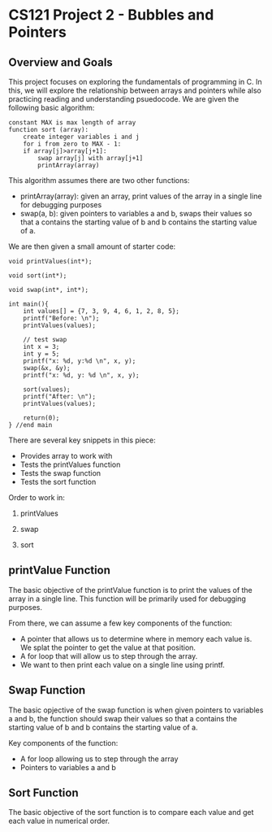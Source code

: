 # CS121 Project 2 - Bubbles and Pointers
## Overview and Goals
This project focuses on exploring the fundamentals of programming in C. In this, we will explore the relationship between arrays and pointers while also practicing reading and understanding psuedocode. We are given the following basic algorithm:

```
constant MAX is max length of array
function sort (array):
	create integer variables i and j
	for i from zero to MAX - 1:
	if array[j]>array[j+1]:
		swap array[j] with array[j+1]
		printArray(array)
```

This algorithm assumes there are two other functions:

- printArray(array): given an array, print values of the array in a single line for debugging purposes
- swap(a, b): given pointers to variables a and b, swaps their values so that a contains the starting value of b and b contains the starting value of a. 

We are then given a small amount of starter code:

```
void printValues(int*);

void sort(int*);

void swap(int*, int*);

int main(){
	int values[] = {7, 3, 9, 4, 6, 1, 2, 8, 5};
	printf("Before: \n");
	printValues(values);

	// test swap
	int x = 3;
	int y = 5;
	printf("x: %d, y:%d \n", x, y);
	swap(&x, &y);
	printf("x: %d, y: %d \n", x, y);

	sort(values);
	printf("After: \n");
	printValues(values);
	
	return(0);
} //end main

```
 
There are several key snippets in this piece:

- Provides array to work with 
- Tests the printValues function 
- Tests the swap function
- Tests the sort function

Order to work in:

1. printValues

2. swap

3. sort

## printValue Function

The basic objective of the printValue function is to print the values of the array in a single line. This function will be primarily used for debugging purposes. 

From there, we can assume a few key components of the function:
- A pointer that allows us to determine where in memory each value is. We splat the pointer to get the value at that position. 
- A for loop that will allow us to step through the array.
- We want to then print each value on a single line using printf. 

## Swap Function

The basic opjective of the swap function is when given pointers to variables a and b, the function should swap their values so that a contains the starting value of b and b contains the starting value of a. 

Key components of the function:
- A for loop allowing us to step through the array
- Pointers to variables a and b

## Sort Function

The basic objective of the sort function is to compare each value and get each value in numerical order. 
